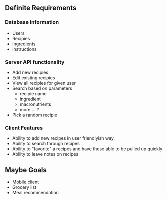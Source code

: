 ## Definite Requirements


### Database information  

* Users 
* Recipies 
* ingredients 
* instructions 


### Server API functionality 

* Add new recipies 
* Edit existing recipies 
* View all recipies for given user 
* Search based on parameters 
    * recipie name 
    * ingredient 
    * macronutrients 
    * more ... ?
* Pick a random recipie 

### Client Features

* Ability to add new recipes in user friendlyish way.
* Ability to search through recipes
* Ability to "favorite" a recipes and have these able to be pulled up quickly
* Ability to leave notes on recipes

## Maybe Goals

* Mobile client
* Grocery list 
* Meal recommendation 